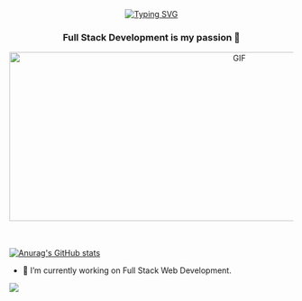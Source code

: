 
<div align=center>
<a href="https://git.io/typing-svg"><img src="https://readme-typing-svg.herokuapp.com?font=Fira+Code&size=28&duration=2000&pause=250&color=F70000&background=FFFFFF00&center=true&vCenter=true&multiline=true&width=700&height=100&lines=Hello+everyone+I'm+Mustafa+%F0%9F%91%8B;I'm+a+Full+Stack+Software+Developer" alt="Typing SVG" /></a>
</div>
    
<h3 align="center">Full Stack Development is my passion 💪</h3>

<div align="center">
<img height=300" width="800" alt="GIF" align="center" src="https://media1.giphy.com/media/HscDLzkO8EOTmgkhQP/giphy.gif?cid=ecf05e47w1dlyvyl5rjxr5mlj26tuie0179znw7ed4ttirik&rid=giphy.gif&ct=g">
</div>

</br>
</br>

[![Anurag's GitHub stats](https://github-readme-stats.vercel.app/apimysr3809)](https://github.com/anuraghazra/github-readme-stats)

- 🔭 I’m currently working on Full Stack Web Development.

![](https://komarev.com/ghpvc/?username=mysr3809&color=green&label=PROFILE+VIEWS)
